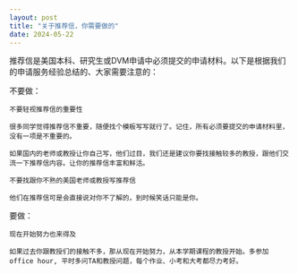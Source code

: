 ```yaml
---
layout: post
title: "关于推荐信，你需要做的"
date: 2024-05-22
---
```




推荐信是美国本科、研究生或DVM申请中必须提交的申请材料。以下是根据我们的申请服务经验总结的、大家需要注意的：

不要做：

    不要轻视推荐信的重要性

    很多同学觉得推荐信不重要，随便找个模板写写就行了。记住，所有必须要提交的申请材料里，没有一项是不重要的。

    如果国内的老师或教授让你自己写，他们过目，我们还是建议你要找接触较多的教授，跟他们交流一下推荐信内容。让你的推荐信丰富和鲜活。

    不要找跟你不熟的美国老师或教授写推荐信

    他们在推荐信可是会直接说对你不了解的，到时候笑话只能是你。

要做：

    现在开始努力也来得及

    如果过去你跟教授们的接触不多，那从现在开始努力，从本学期课程的教授开始。多参加office hour, 平时多问TA和教授问题，每个作业、小考和大考都尽力考好。


